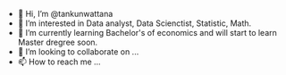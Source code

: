 - 👋 Hi, I’m @tankunwattana
- 👀 I’m interested in Data analyst, Data Scienctist, Statistic, Math. 
- 🌱 I’m currently learning Bachelor's of economics and will start to learn Master dregree soon.
- 💞️ I’m looking to collaborate on ...
- 📫 How to reach me ...

<!---
tankunwattana/tankunwattana is a ✨ special ✨ repository because its `README.md` (this file) appears on your GitHub profile.
You can click the Preview link to take a look at your changes.
--->
